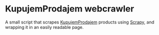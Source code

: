 # KupujemProdajem webcrawler
A small script that scrapes <a href="https://www.kupujemprodajem.com">KupujemProdajem</a> products using <a href="https://scrapy.org/">Scrapy</a>, and wrapping it in an easily readable page.  
